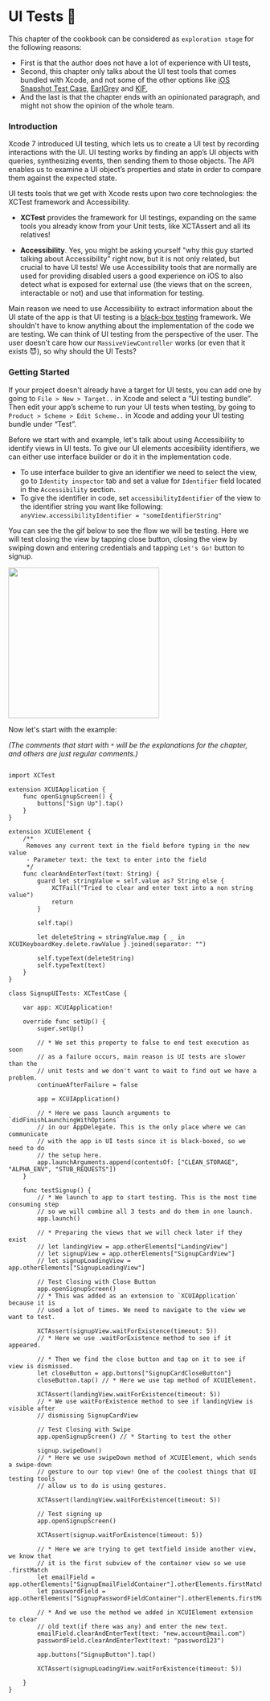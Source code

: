 # UI Tests 📱

This chapter of the cookbook can be considered as `exploration stage` for the following reasons:

- First is that the author does not have a lot of experience with UI tests, 
- Second, this chapter only talks about the UI test tools that comes bundled with Xcode, and not some of the other options like [iOS Snapshot Test Case](https://github.com/uber/ios-snapshot-test-case), [EarlGrey](https://github.com/google/EarlGrey) and [KIF](https://github.com/kif-framework/KIF),
- And the last is that the chapter ends with an opinionated paragraph, and might not show the opinion of the whole team.

### Introduction

Xcode 7 introduced UI testing, which lets us to create a UI test by recording interactions with the UI. UI testing works by finding an app’s UI objects with queries, synthesizing events, then sending them to those objects. The API enables us to examine a UI object’s properties and state in order to compare them against the expected state.

UI tests tools that we get with Xcode rests upon two core technologies: the XCTest framework and Accessibility.

- __XCTest__ provides the framework for UI testings, expanding on the same tools you already know from your Unit tests, like XCTAssert and all its relatives!

- __Accessibility__. Yes, you might be asking yourself "why this guy started talking about Accessibility" right now, but it is not only related, but crucial to have UI tests! We use Accessibility tools that are normally are used for providing disabled users a good experience on iOS to also detect what is exposed for external use (the views that on the screen, interactable or not) and use that information for testing.

Main reason we need to use Accessibility to extract information about the UI state of the app is that UI testing is a [black-box testing](https://en.wikipedia.org/wiki/Black-box_testing) framework. We shouldn't have to know anything about the implementation of the code we are testing. We can think of UI testing from the perspective of the user. The user doesn't care how our `MassiveViewController` works (or even that it exists 😈), so why should the UI Tests?

### Getting Started

If your project doesn't already have a target for UI tests, you can add one by going to `File > New > Target..` in Xcode and select a “UI testing bundle”. Then edit your app’s scheme to run your UI tests when testing, by going to `Product > Scheme > Edit Scheme..` in Xcode and adding your UI testing bundle under “Test”.

Before we start with and example, let's talk about using Accessibility to identify views in UI tests. To give our UI elements accesibility identifiers, we can either use interface builder or do it in the implementation code.
  - To use interface builder to give an identifier we need to select the view, go to `Identity inspector` tab and set a value for `Identifier` field located in the `Accessibility` section.
  - To give the identifier in code, set `accessibilityIdentifier` of the view to the identifier string you want like following: `anyView.accessibilityIdentifier = "someIdentifierString"`



You can see the the gif below to see the flow we will be testing. Here we will test closing the view by tapping close button, closing the view by swiping down and entering credentials and tapping `Let's Go!` button to signup.

<img src="resources/ui_tests/ui_tests_1.gif" width="300px">

Now let's start with the example:

*(The comments that start with `*` will be the explanations for the chapter, and others are just regular comments.)*

```

import XCTest

extension XCUIApplication {
    func openSignupScreen() {
        buttons["Sign Up"].tap()
    }
}

extension XCUIElement {
    /**
     Removes any current text in the field before typing in the new value
     - Parameter text: the text to enter into the field
     */
    func clearAndEnterText(text: String) {
        guard let stringValue = self.value as? String else {
            XCTFail("Tried to clear and enter text into a non string value")
            return
        }

        self.tap()

        let deleteString = stringValue.map { _ in XCUIKeyboardKey.delete.rawValue }.joined(separator: "")

        self.typeText(deleteString)
        self.typeText(text)
    }
}

class SignupUITests: XCTestCase {

    var app: XCUIApplication!

    override func setUp() {
        super.setUp()

        // * We set this property to false to end test execution as soon 
        // as a failure occurs, main reason is UI tests are slower than the 
        // unit tests and we don't want to wait to find out we have a problem.
        continueAfterFailure = false
        
        app = XCUIApplication()
        
        // * Here we pass launch arguments to `didFinishLaunchingWithOptions` 
        // in our AppDelegate. This is the only place where we can communicate 
        // with the app in UI tests since it is black-boxed, so we need to do 
        // the setup here.
        app.launchArguments.append(contentsOf: ["CLEAN_STORAGE", "ALPHA_ENV", "STUB_REQUESTS"])
    }

    func testSignup() {
        // * We launch to app to start testing. This is the most time consuming step
        // so we will combine all 3 tests and do them in one launch.
        app.launch()
      
        // * Preparing the views that we will check later if they exist
        // let landingView = app.otherElements["LandingView"]
        // let signupView = app.otherElements["SignupCardView"]
        // let signupLoadingView = app.otherElements["SignupLoadingView"]

        // Test Closing with Close Button
        app.openSignupScreen()
        // * This was added as an extension to `XCUIApplication` because it is 
        // used a lot of times. We need to navigate to the view we want to test.

        XCTAssert(signupView.waitForExistence(timeout: 5))
        // * Here we use .waitForExistence method to see if it appeared.

        // * Then we find the close button and tap on it to see if view is dismissed.
        let closeButton = app.buttons["SignupCardCloseButton"]
        closeButton.tap() // * Here we use tap method of XCUIElement.

        XCTAssert(landingView.waitForExistence(timeout: 5))
        // * We use waitForExistence method to see if landingView is visible after
        // dismissing SignupCardView

        // Test Closing with Swipe
        app.openSignupScreen() // * Starting to test the other 

        signup.swipeDown()
        // * Here we use swipeDown method of XCUIElement, which sends a swipe-down 
        // gesture to our top view! One of the coolest things that UI testing tools 
        // allow us to do is using gestures.

        XCTAssert(landingView.waitForExistence(timeout: 5))

        // Test signing up
        app.openSignupScreen()

        XCTAssert(signup.waitForExistence(timeout: 5))

        // * Here we are trying to get textfield inside another view, we know that 
        // it is the first subview of the container view so we use .firstMatch
        let emailField = app.otherElements["SignupEmailFieldContainer"].otherElements.firstMatch
        let passwordField = app.otherElements["SignupPasswordFieldContainer"].otherElements.firstMatch

        // * And we use the method we added in XCUIElement extension to clear 
        // old text(if there was any) and enter the new text.
        emailField.clearAndEnterText(text: "new.account@mail.com")
        passwordField.clearAndEnterText(text: "password123")

        app.buttons["SignupButton"].tap()

        XCTAssert(signupLoadingView.waitForExistence(timeout: 5))

    }
}
```


